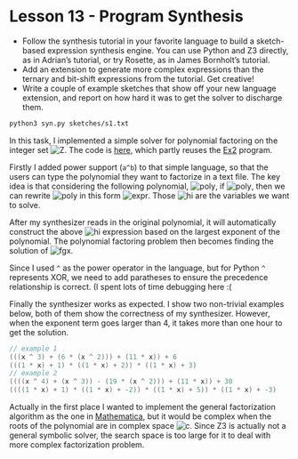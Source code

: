 # Lesson 13 - Program Synthesis

* Follow the synthesis tutorial in your favorite language to build a sketch-based expression synthesis engine. You can use Python and Z3 directly, as in Adrian’s tutorial, or try Rosette, as in James Bornholt’s tutorial.
* Add an extension to generate more complex expressions than the ternary and bit-shift expressions from the tutorial. Get creative!
* Write a couple of example sketches that show off your new language extension, and report on how hard it was to get the solver to discharge them.

```bash
python3 syn.py sketches/s1.txt
```

In this task, I implemented a simple solver for polynomial factoring on the integer set ![Z](https://render.githubusercontent.com/render/math?math=\mathbb{Z}). The code is [here](https://github.com/chhzh123/bril-dev/blob/master/Lesson13/syn.py), which partly reuses the [Ex2](https://github.com/sampsyo/minisynth/blob/master/ex2.py) program.

Firstly I added power support (`a^b`) to that simple language, so that the users can type the polynomial they want to factorize in a text file. The key idea is that considering the following polynomial,
![poly](https://render.githubusercontent.com/render/math?math=f(x)=a_nx^n%2Ba_{n-1}x^{n-1}%2B\cdots%2Ba_0),
if
![poly](https://render.githubusercontent.com/render/math?math=\forall{r},f(r)=0\implies{r\in\mathbb{R}}),
then we can rewrite ![poly](https://render.githubusercontent.com/render/math?math={f(x)}) in this form
![expr](https://render.githubusercontent.com/render/math?math=f(x)=g(x)(h_0x%2Bh_1)%2B(h_2x%2Bh_3)%2B\cdots%2B(h_{2n}x%2Bh_{2n%2B1}),h_i\in\mathbb{Z}).
Those ![hi](https://render.githubusercontent.com/render/math?math=h_i) are the variables we want to solve.

After my synthesizer reads in the original polynomial, it will automatically construct the above ![hi](https://render.githubusercontent.com/render/math?math=h_i) expression based on the largest exponent of the polynomial. The polynomial factoring problem then becomes finding the solution of ![fgx](https://render.githubusercontent.com/render/math?math={f(x)}\equiv{g(x)}).

Since I used `^` as the power operator in the language, but for Python `^` represents XOR, we need to add paratheses to ensure the precedence relationship is correct. (I spent lots of time debugging here :(

Finally the synthesizer works as expected. I show two non-trivial examples below, both of them show the correctness of my synthesizer. However, when the exponent term goes larger than 4, it takes more than one hour to get the solution.

```cpp
// example 1
(((x ^ 3) + (6 * (x ^ 2))) + (11 * x)) + 6
(((1 * x) + 1) * ((1 * x) + 2)) * ((1 * x) + 3)
// example 2
((((x ^ 4) + (x ^ 3)) - (19 * (x ^ 2))) + (11 * x)) + 30
((((1 * x) + 1) * ((1 * x) + -2)) * ((1 * x) + 5)) * ((1 * x) + -3)
```

Actually in the first place I wanted to implement the general factorization algorithm as the one in [Mathematica](https://reference.wolfram.com/language/ref/Factor.html.en?source=footer), but it would be complex when the roots of the polynomial are in complex space ![c](https://render.githubusercontent.com/render/math?math=\mathbb{C}). Since Z3 is actually not a general symbolic solver, the search space is too large for it to deal with more complex factorization problem.